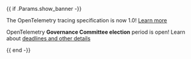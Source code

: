 {{ if .Params.show_banner -}}
<div class="o-banner">

The OpenTelemetry tracing specification is now 1.0!
[Learn more][]

[Learn more]: https://medium.com/opentelemetry/opentelemetry-specification-v1-0-0-tracing-edition-72dd08936978

OpenTelemetry **Governance Committee election** period is open!
Learn about [deadlines and other details][gce]

[gce]: https://medium.com/opentelemetry/announcing-the-2021-opentelemetry-governance-committee-election-26d15c874de7
</div>
{{ end -}}
